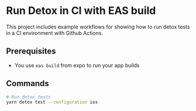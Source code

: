 # Run Detox in CI with EAS build

This project includes example workflows for showing how to run detox tests in a CI environment with Github Actions.

## Prerequisites

- You use `eas build` from expo to run your app builds

## Commands

```bash
# Run detox tests
yarn detox test --configuration ios
```
